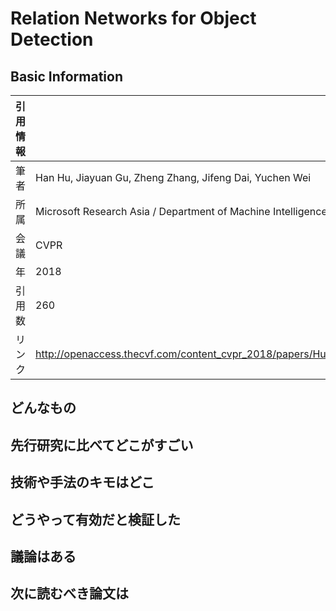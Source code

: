 # Relation Networks for Object Detection

## Basic Information

| 引用情報 |                                                                                                    |
| -------- | -------------------------------------------------------------------------------------------------- |
| 筆者     | Han Hu, Jiayuan Gu, Zheng Zhang, Jifeng Dai, Yuchen Wei                                            |
| 所属     | Microsoft Research Asia / Department of Machine Intelligence, School of EECS, Peking University    |
| 会議     | CVPR                                                                                               |
| 年       | 2018                                                                                               |
| 引用数   | 260                                                                                                |
| リンク   | http://openaccess.thecvf.com/content_cvpr_2018/papers/Hu_Relation_Networks_for_CVPR_2018_paper.pdf |

## どんなもの

## 先行研究に比べてどこがすごい

## 技術や手法のキモはどこ

## どうやって有効だと検証した

## 議論はある

## 次に読むべき論文は
